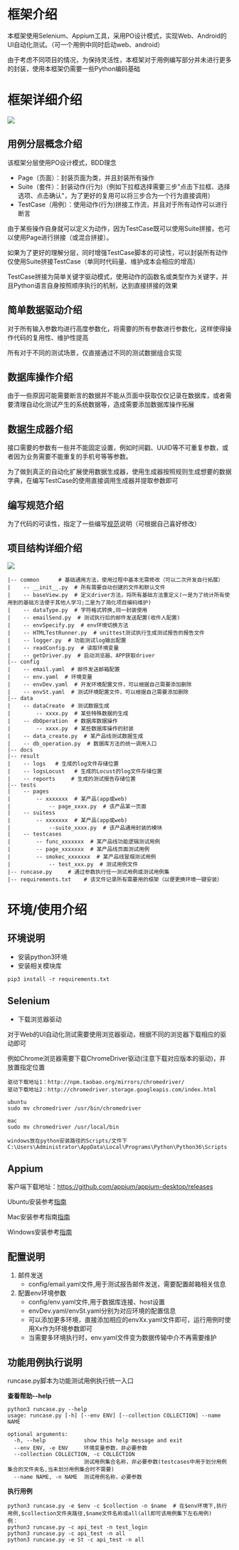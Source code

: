# 框架介绍
本框架使用Selenium、Appium工具，采用PO设计模式，实现Web、Android的UI自动化测试。（可一个用例中同时启动web、android）

由于考虑不同项目的情况，为保持灵活性，本框架对于用例编写部分并未进行更多的封装，使用本框架仍需要一些Python编码基础

# 框架详细介绍

![](https://github.com/fengyibo963/DemoUITest/blob/master/docs/%E9%A1%B9%E7%9B%AE%E7%BB%93%E6%9E%84.png)

## 用例分层概念介绍
该框架分层使用PO设计模式，BDD理念

* Page（页面）：封装页面为类，并且封装所有操作
* Suite（套件）：封装动作(行为)（例如下拉框选择需要三步"点击下拉框、选择选项、点击确认"，为了更好的复用可以将三步合为一个行为直接调用）
* TestCase（用例）：使用动作(行为)拼接工作流，并且对于所有动作可以进行断言

由于某些操作自身就可以定义为动作，因为TestCase既可以使用Suite拼接，也可以使用Page进行拼接（或混合拼接）。

如果为了更好的理解分层，同时增强TestCase脚本的可读性，可以封装所有动作仅使用Suite拼接TestCase（单同时代码量、维护成本会相应的增高）

TestCase拼接为简单关键字驱动模式，使用动作的函数名或类型作为关键字，并且Python语言自身按照顺序执行的机制，达到直接拼接的效果

## 简单数据驱动介绍
对于所有输入参数均进行高度参数化，将需要的所有参数进行参数化，这样使得操作代码的复用性、维护性提高

所有对于不同的测试场景，仅直接通过不同的测试数据组合实现

## 数据库操作介绍
由于一些原因可能需要断言的数据并不能从页面中获取仅仅记录在数据库，或者需要清理自动化测试产生的系统数据等，造成需要添加数据库操作拓展

## 数据生成器介绍
接口需要的参数有一些并不能固定设置，例如时间戳、UUID等不可重复参数，或者因为业务需要不能重复的手机号等等参数。

为了做到真正的自动化扩展使用数据生成器，使用生成器按照规则生成想要的数据字典，在编写TestCase的使用直接调用生成器并提取参数即可

## 编写规范介绍
为了代码的可读性，指定了一些编写[规范](https://github.com/fengyibo963/DemoUITest/blob/master/docs/%E7%BC%96%E5%86%99%E8%AF%B4%E6%98%8E.md)说明（可根据自己喜好修改）

## 项目结构详细介绍

![](https://github.com/fengyibo963/DemoUITest/blob/master/docs/%E9%A1%B9%E7%9B%AE%E7%9B%AE%E5%BD%95.png)

```
|-- common      # 基础通用方法，使用过程中基本无需修改（可以二次开发自行拓展）
|    -- __init__.py  # 所有需要自动创建的文件和默认文件
|    -- baseView.py  # 定义driver方法，将所有基础方法重定义(一是为了统计所有使用到的基础方法便于其他人学习;二是为了简化项目编码维护)
|    -- dataType.py  # 字符格式转换,同一封装使用
|    -- emailSend.py  # 测试执行后的邮件发送配置(收件人配置)
|    -- envSpecify.py  # env环境切换方法
|    -- HTMLTestRunner.py  # unittest测试执行生成测试报告的报告文件
|    -- logger.py  # 功能测试log输出配置
|    -- readConfig.py  # 读取环境变量
|    -- getDriver.py  # 启动浏览器、APP获取driver
|-- config
|    -- email.yaml  # 邮件发送邮箱配置
|    -- env.yaml  # 环境变量
|    -- envDev.yaml  # 开发环境配置文件，可以根据自己需要添加删除
|    -- envSt.yaml  # 测试环境配置文件，可以根据自己需要添加删除
|-- data
|    -- dataCreate  # 测试数据生成
|        -- xxxx.py  # 某些特殊数据的生成
|    -- dbOperation  # 数据库数据操作  
|        -- xxxx.py  # 某些数据库操作的封装
|    -- data_create.py  # 某产品线测试数据生成
|    -- db_operation.py  # 数据库方法的统一调用入口
|-- docs
|-- result
|    -- logs   # 生成的log文件存储位置
|    -- logsLocust   # 生成的Locust的log文件存储位置
|    -- reports     # 生成的测试报告存储位置
|-- tests
|    -- pages
|        -- xxxxxxx  # 某产品(app或web)
|            -- page_xxxx.py  # 该产品某一页面
|    -- suitess
|        -- xxxxxxx  # 某产品(app或web)
|            --suite_xxxx.py  # 该产品通用封装的模块
|    -- testcases
|        -- func_xxxxxxx  # 某产品线功能逻辑测试用例
|        -- page_xxxxxxx  # 某产品线页面测试用例
|        -- smokec_xxxxxxx  # 某产品线冒烟测试用例
|            -- test_xxx.py  # 测试用例文件
|-- runcase.py     # 通过参数执行任一测试用例或测试用例集
|-- requirements.txt    # 该文件记录所有需要用的框架（以便更换环境一键安装）
```


# 环境/使用介绍
## 环境说明
* 安装python3环境
* 安装相关模块库
```
pip3 install -r requirements.txt
```
## Selenium
* 下载浏览器驱动

对于Web的UI自动化测试需要使用浏览器驱动，根据不同的浏览器下载相应的驱动即可

例如Chrome浏览器需要下载ChromeDriver驱动(注意下载对应版本的驱动)，并放置指定位置
```
驱动下载地址1：http://npm.taobao.org/mirrors/chromedriver/
驱动下载地址2：http://chromedriver.storage.googleapis.com/index.html

ubuntu
sudo mv chromedriver /usr/bin/chromedriver

mac
sudo mv chromedriver /usr/local/bin

windows放在python安装路径的Scripts/文件下
C:\Users\Administrator\AppData\Local\Programs\Python\Python36\Scripts
```
## Appium
客户端下载地址：https://github.com/appium/appium-desktop/releases

Ubuntu安装参考[指南](https://blog.csdn.net/baidu_36943075/article/details/103985826)

Mac安装参考指南[指南](https://www.jianshu.com/p/d36ff3707862)

Windows安装参考[指南](https://www.cnblogs.com/lgqboke/p/9776503.html)

## 配置说明
1. 邮件发送
    * config/email.yaml文件,用于测试报告邮件发送，需要配置邮箱相关信息
2. 配置env环境参数
    * config/env.yaml文件,用于数据库连接、host设置
    * envDev.yaml/envSt.yaml分别为对应环境的配置信息
    * 可以添加更多环境，直接添加相应的envXx.yaml文件即可，运行用例时使用Xx作为环境参数即可 
    * 当需要多环境执行时，env.yaml文件变为数据传输中介不再需要维护

## 功能用例执行说明
runcase.py脚本为功能测试用例执行统一入口

**查看帮助--help**
```
python3 runcase.py --help
usage: runcase.py [-h] [--env ENV] [--collection COLLECTION] --name NAME

optional arguments:
  -h, --help            show this help message and exit
  --env ENV, -e ENV     环境变量参数，非必要参数
  --collection COLLECTION, -c COLLECTION
                        测试用例集合名称，非必要参数(testcases中用于划分用例集合的文件夹名,当未划分用例集合时不需要)
  --name NAME, -n NAME  测试用例名称，必要参数
```

**执行用例**

```
python3 runcase.py -e $env -c $collection -n $name  # 在$env环境下,执行用例,$collection文件夹路径,$name文件名称或all(all即可该用例集下左右用例)
例：
python3 runcase.py -c api_test -n test_login
python3 runcase.py -c api_test -n all
python3 runcase.py -e St -c api_test -n all
```

